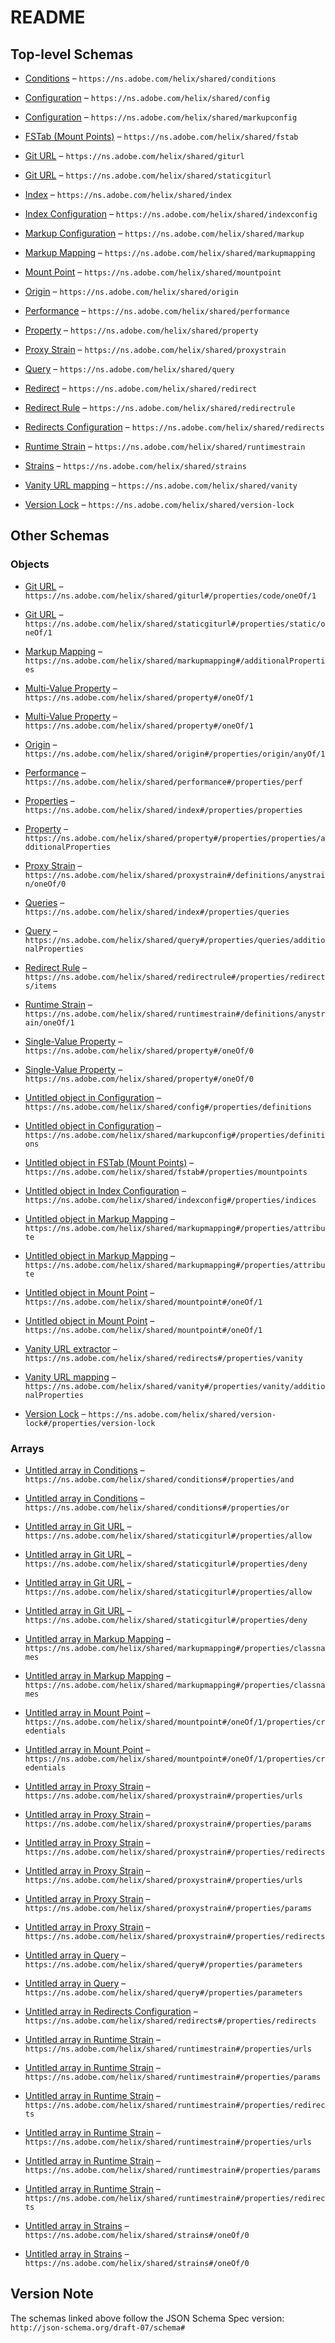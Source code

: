 # README

## Top-level Schemas

*   [Conditions](./conditions.md "A condition expression") – `https://ns.adobe.com/helix/shared/conditions`

*   [Configuration](./config.md "The Strains configuration for a Project Helix website") – `https://ns.adobe.com/helix/shared/config`

*   [Configuration](./markupconfig.md "A Markup Configuration File for Project Helix") – `https://ns.adobe.com/helix/shared/markupconfig`

*   [FSTab (Mount Points)](./fstab.md "Defines a mapping between mount points and source URLs") – `https://ns.adobe.com/helix/shared/fstab`

*   [Git URL](./giturl.md "Representation of the fragments of a Git URL") – `https://ns.adobe.com/helix/shared/giturl`

*   [Git URL](./staticgiturl.md "Representation of the fragments of a Git URL") – `https://ns.adobe.com/helix/shared/staticgiturl`

*   [Index](./index.md) – `https://ns.adobe.com/helix/shared/index`

*   [Index Configuration](./indexconfig.md) – `https://ns.adobe.com/helix/shared/indexconfig`

*   [Markup Configuration](./markup.md "A container for markup mappings") – `https://ns.adobe.com/helix/shared/markup`

*   [Markup Mapping](./markupmapping.md "A markup mapping defines how Helix should generate markup for certain Markdown or DOM patterns") – `https://ns.adobe.com/helix/shared/markupmapping`

*   [Mount Point](./mountpoint.md "Defines the target URL where content should be retrieved from") – `https://ns.adobe.com/helix/shared/mountpoint`

*   [Origin](./origin.md "Representation of a origin host for a proxy strain") – `https://ns.adobe.com/helix/shared/origin`

*   [Performance](./performance.md "Performance testing details") – `https://ns.adobe.com/helix/shared/performance`

*   [Property](./property.md "Each property in the search index is made up of two parts:a select expression that selects nodes in the DOM or MDAST of the document to be indexeda value or values expression that specifies how to extract values from the selected nodes") – `https://ns.adobe.com/helix/shared/property`

*   [Proxy Strain](./proxystrain.md "A proxy strain is a strain that serves content from another web server, acting as a pure proxy") – `https://ns.adobe.com/helix/shared/proxystrain`

*   [Query](./query.md "A named query that can be run against an index") – `https://ns.adobe.com/helix/shared/query`

*   [Redirect](./redirect.md "A redirect specification take take the form of either a URL of a spreadsheet with rewrite rules or a rewrite rule as from, to pairs") – `https://ns.adobe.com/helix/shared/redirect`

*   [Redirect Rule](./redirectrule.md "A strain is a combination of code and content that enables the creation of a digital experience") – `https://ns.adobe.com/helix/shared/redirectrule`

*   [Redirects Configuration](./redirects.md "This configuration file enables the creation of programmatic redirects, rewrites, and vanity URLs") – `https://ns.adobe.com/helix/shared/redirects`

*   [Runtime Strain](./runtimestrain.md "A runtime strain is a combination of code and content that enables the creation of a digital experience") – `https://ns.adobe.com/helix/shared/runtimestrain`

*   [Strains](./strains.md) – `https://ns.adobe.com/helix/shared/strains`

*   [Vanity URL mapping](./vanity.md) – `https://ns.adobe.com/helix/shared/vanity`

*   [Version Lock](./version-lock.md "The version-lock property allows pinning of specific services to a particular version number") – `https://ns.adobe.com/helix/shared/version-lock`

## Other Schemas

### Objects

*   [Git URL](./runtimestrain-properties-code-oneof-git-url.md "Representation of the fragments of a Git URL") – `https://ns.adobe.com/helix/shared/giturl#/properties/code/oneOf/1`

*   [Git URL](./runtimestrain-properties-static-oneof-git-url.md "Representation of the fragments of a Git URL") – `https://ns.adobe.com/helix/shared/staticgiturl#/properties/static/oneOf/1`

*   [Markup Mapping](./markup-markup-mapping.md) – `https://ns.adobe.com/helix/shared/markupmapping#/additionalProperties`

*   [Multi-Value Property](./property-oneof-multi-value-property.md "The property in an index") – `https://ns.adobe.com/helix/shared/property#/oneOf/1`

*   [Multi-Value Property](./property-oneof-multi-value-property.md "The property in an index") – `https://ns.adobe.com/helix/shared/property#/oneOf/1`

*   [Origin](./proxystrain-properties-origin-anyof-origin.md "Representation of a origin host for a proxy strain") – `https://ns.adobe.com/helix/shared/origin#/properties/origin/anyOf/1`

*   [Performance](./proxystrain-properties-performance.md "Performance testing details") – `https://ns.adobe.com/helix/shared/performance#/properties/perf`

*   [Properties](./index-properties-properties.md "The properties to add to the index") – `https://ns.adobe.com/helix/shared/index#/properties/properties`

*   [Property](./index-properties-properties-property.md) – `https://ns.adobe.com/helix/shared/property#/properties/properties/additionalProperties`

*   [Proxy Strain](./strains-definitions-anystrain-oneof-proxy-strain.md "A strain is a combination of code and content that enables the creation of a digital experience") – `https://ns.adobe.com/helix/shared/proxystrain#/definitions/anystrain/oneOf/0`

*   [Queries](./index-properties-queries.md "Named queries that can be executed against this index") – `https://ns.adobe.com/helix/shared/index#/properties/queries`

*   [Query](./index-properties-queries-query.md "A named query that can be run against an index") – `https://ns.adobe.com/helix/shared/query#/properties/queries/additionalProperties`

*   [Redirect Rule](./proxystrain-properties-redirects-redirect-rule.md "A strain is a combination of code and content that enables the creation of a digital experience") – `https://ns.adobe.com/helix/shared/redirectrule#/properties/redirects/items`

*   [Runtime Strain](./strains-definitions-anystrain-oneof-runtime-strain.md "A runtime strain is a combination of code and content that enables the creation of a digital experience") – `https://ns.adobe.com/helix/shared/runtimestrain#/definitions/anystrain/oneOf/1`

*   [Single-Value Property](./property-oneof-single-value-property.md "The property in an index") – `https://ns.adobe.com/helix/shared/property#/oneOf/0`

*   [Single-Value Property](./property-oneof-single-value-property.md "The property in an index") – `https://ns.adobe.com/helix/shared/property#/oneOf/0`

*   [Untitled object in Configuration](./config-properties-definitions.md "A container for referencable objects that can be re-used elsewhere in the configuration") – `https://ns.adobe.com/helix/shared/config#/properties/definitions`

*   [Untitled object in Configuration](./markupconfig-properties-definitions.md "A container for referencable objects that can be re-used elsewhere in the configuration") – `https://ns.adobe.com/helix/shared/markupconfig#/properties/definitions`

*   [Untitled object in FSTab (Mount Points)](./fstab-properties-mountpoints.md) – `https://ns.adobe.com/helix/shared/fstab#/properties/mountpoints`

*   [Untitled object in Index Configuration](./indexconfig-properties-indices.md) – `https://ns.adobe.com/helix/shared/indexconfig#/properties/indices`

*   [Untitled object in Markup Mapping](./markupmapping-properties-attribute.md "create new attributes for each key value pair below this property") – `https://ns.adobe.com/helix/shared/markupmapping#/properties/attribute`

*   [Untitled object in Markup Mapping](./markupmapping-properties-attribute.md "create new attributes for each key value pair below this property") – `https://ns.adobe.com/helix/shared/markupmapping#/properties/attribute`

*   [Untitled object in Mount Point](./mountpoint-oneof-1.md) – `https://ns.adobe.com/helix/shared/mountpoint#/oneOf/1`

*   [Untitled object in Mount Point](./mountpoint-oneof-1.md) – `https://ns.adobe.com/helix/shared/mountpoint#/oneOf/1`

*   [Vanity URL extractor](./redirects-properties-vanity-url-extractor.md "Configure one or multiple vanity URL extractors, each extractor is a property of this object") – `https://ns.adobe.com/helix/shared/redirects#/properties/vanity`

*   [Vanity URL mapping](./redirects-properties-vanity-url-extractor-vanity-url-mapping.md) – `https://ns.adobe.com/helix/shared/vanity#/properties/vanity/additionalProperties`

*   [Version Lock](./proxystrain-properties-version-lock.md) – `https://ns.adobe.com/helix/shared/version-lock#/properties/version-lock`

### Arrays

*   [Untitled array in Conditions](./conditions-properties-and.md "All conditions in this list must be met") – `https://ns.adobe.com/helix/shared/conditions#/properties/and`

*   [Untitled array in Conditions](./conditions-properties-or.md "Any conditions in this list must be met") – `https://ns.adobe.com/helix/shared/conditions#/properties/or`

*   [Untitled array in Git URL](./staticgiturl-properties-allow.md "List of white listed paths") – `https://ns.adobe.com/helix/shared/staticgiturl#/properties/allow`

*   [Untitled array in Git URL](./staticgiturl-properties-deny.md "List of white listed paths") – `https://ns.adobe.com/helix/shared/staticgiturl#/properties/deny`

*   [Untitled array in Git URL](./staticgiturl-properties-allow.md "List of white listed paths") – `https://ns.adobe.com/helix/shared/staticgiturl#/properties/allow`

*   [Untitled array in Git URL](./staticgiturl-properties-deny.md "List of white listed paths") – `https://ns.adobe.com/helix/shared/staticgiturl#/properties/deny`

*   [Untitled array in Markup Mapping](./markupmapping-properties-classnames.md "Add the following class names to the class attribute of the generated HTML") – `https://ns.adobe.com/helix/shared/markupmapping#/properties/classnames`

*   [Untitled array in Markup Mapping](./markupmapping-properties-classnames.md "Add the following class names to the class attribute of the generated HTML") – `https://ns.adobe.com/helix/shared/markupmapping#/properties/classnames`

*   [Untitled array in Mount Point](./mountpoint-oneof-1-properties-credentials.md "encrypted credentials") – `https://ns.adobe.com/helix/shared/mountpoint#/oneOf/1/properties/credentials`

*   [Untitled array in Mount Point](./mountpoint-oneof-1-properties-credentials.md "encrypted credentials") – `https://ns.adobe.com/helix/shared/mountpoint#/oneOf/1/properties/credentials`

*   [Untitled array in Proxy Strain](./proxystrain-properties-urls.md "List of known URLs for testing this strain") – `https://ns.adobe.com/helix/shared/proxystrain#/properties/urls`

*   [Untitled array in Proxy Strain](./proxystrain-properties-params.md "A list (using globbing language) of accepted URL parameters") – `https://ns.adobe.com/helix/shared/proxystrain#/properties/params`

*   [Untitled array in Proxy Strain](./proxystrain-properties-redirects.md "The redirect rules that should be applied to this strain") – `https://ns.adobe.com/helix/shared/proxystrain#/properties/redirects`

*   [Untitled array in Proxy Strain](./proxystrain-properties-urls.md "List of known URLs for testing this strain") – `https://ns.adobe.com/helix/shared/proxystrain#/properties/urls`

*   [Untitled array in Proxy Strain](./proxystrain-properties-params.md "A list (using globbing language) of accepted URL parameters") – `https://ns.adobe.com/helix/shared/proxystrain#/properties/params`

*   [Untitled array in Proxy Strain](./proxystrain-properties-redirects.md "The redirect rules that should be applied to this strain") – `https://ns.adobe.com/helix/shared/proxystrain#/properties/redirects`

*   [Untitled array in Query](./query-properties-parameters.md "Which URL parameters to accept in the query when served on the web") – `https://ns.adobe.com/helix/shared/query#/properties/parameters`

*   [Untitled array in Query](./query-properties-parameters.md "Which URL parameters to accept in the query when served on the web") – `https://ns.adobe.com/helix/shared/query#/properties/parameters`

*   [Untitled array in Redirects Configuration](./redirects-properties-redirects.md) – `https://ns.adobe.com/helix/shared/redirects#/properties/redirects`

*   [Untitled array in Runtime Strain](./runtimestrain-properties-urls.md "List of known URLs for testing this strain") – `https://ns.adobe.com/helix/shared/runtimestrain#/properties/urls`

*   [Untitled array in Runtime Strain](./runtimestrain-properties-params.md "A list (using globbing language) of accepted URL parameters") – `https://ns.adobe.com/helix/shared/runtimestrain#/properties/params`

*   [Untitled array in Runtime Strain](./runtimestrain-properties-redirects.md "The redirect rules that should be applied to this strain") – `https://ns.adobe.com/helix/shared/runtimestrain#/properties/redirects`

*   [Untitled array in Runtime Strain](./runtimestrain-properties-urls.md "List of known URLs for testing this strain") – `https://ns.adobe.com/helix/shared/runtimestrain#/properties/urls`

*   [Untitled array in Runtime Strain](./runtimestrain-properties-params.md "A list (using globbing language) of accepted URL parameters") – `https://ns.adobe.com/helix/shared/runtimestrain#/properties/params`

*   [Untitled array in Runtime Strain](./runtimestrain-properties-redirects.md "The redirect rules that should be applied to this strain") – `https://ns.adobe.com/helix/shared/runtimestrain#/properties/redirects`

*   [Untitled array in Strains](./strains-oneof-0.md "A list of strains") – `https://ns.adobe.com/helix/shared/strains#/oneOf/0`

*   [Untitled array in Strains](./strains-oneof-0.md "A list of strains") – `https://ns.adobe.com/helix/shared/strains#/oneOf/0`

## Version Note

The schemas linked above follow the JSON Schema Spec version: `http://json-schema.org/draft-07/schema#`
